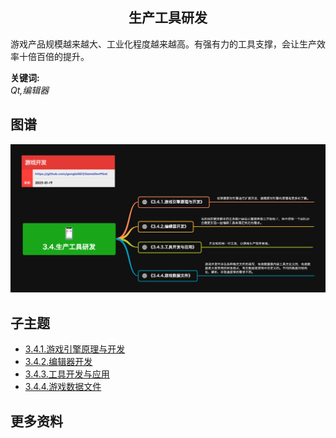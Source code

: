 <h2 align="center">生产工具研发</h2>
<p>
游戏产品规模越来越大、工业化程度越来越高。有强有力的工具支撑，会让生产效率十倍百倍的提升。
</p>

**关键词:**<br/>
*Qt,编辑器*

## 图谱
![图片加载中...](../exports/3.4.生产工具研发.png?raw=true)

## 子主题
* [3.4.1.游戏引擎原理与开发](3.4.1.游戏引擎原理与开发.md)
* [3.4.2.编辑器开发](3.4.2.编辑器开发.md)
* [3.4.3.工具开发与应用](3.4.3.工具开发与应用.md)
* [3.4.4.游戏数据文件](3.4.4.游戏数据文件.md)

## 更多资料